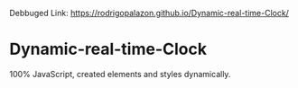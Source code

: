 Debbuged Link: https://rodrigopalazon.github.io/Dynamic-real-time-Clock/

# Dynamic-real-time-Clock

100% JavaScript, created elements and styles
dynamically.
